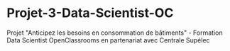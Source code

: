 # Projet-3-Data-Scientist-OC
Projet "Anticipez les besoins en consommation de bâtiments" - Formation Data Scientist OpenClassrooms en partenariat avec Centrale Supélec
